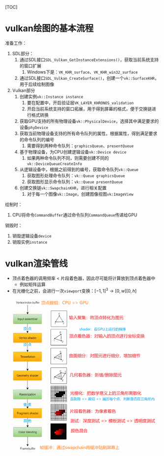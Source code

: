 [TOC]

# vulkan绘图的基本流程

准备工作：

1. SDL部分：
   1. 通过SDL接口`SDL_Vulkan_GetInstanceExtensions()`，获取当前系统支持的窗口扩展
      1. Windows下是：`VK_KHR_surface`、`VK_KHR_win32_surface`
   2. 通过SDL接口`SDL_Vulkan_CreateSurface()`，创建一个`vk::SurfaceKHR`，用于后续绘制图像
2. Vulkan部分
   1. 创建实例`vk::Instance instance`
      1. 要在配置中，开启验证层`VK_LAYER_KHRONOS_validation`
      2. 开启当前系统支持的窗口拓展，用于得到屏幕的格式，便于交换链进行格式转换
   2. 获取GPU支持的所有物理设备`vk::PhysicalDevice`，选择其中满足要求的设备`phyDevice`
   3. 获取当前物理设备支持的所有命令队列的属性，根据属性，得到满足要求的命令队列的编号
      1. 需要得到两种命令队列：`graphicsQueue`、`presentQueue`
   4. 基于物理设备，为CPU创建逻辑设备`vk::Device device`
      1. 如果两种命令队列不同，则需要创建不同的`vk::DeviceQueueCreateInfo `
   5. 从逻辑设备中，根据之前得到的编号，获取命令队列`vk::Queue`
      1. 获取图形处理命令队列：`vk::Queue graphicsQueue`
      2. 获取图形显示命令队列：`vk::Queue presentQueue`
   6. 创建交换链`vk::SwapchainKHR`，进行相关配置
      1. 对于每一个图像`vk::Image`，创建图像视图`vk:ImageView`

绘制时：

1. CPU将命令`CommandBuffer`通过命令队列`CommandQueue`传递给GPU

销毁时：

1. 销毁逻辑设备`device`
2. 销毁实例`instance`

# vulkan渲染管线

- 顶点着色器的调用频率 < 片段着色器，因此尽可能将计算放到顶点着色器中
  - 例如矩阵运算
- 在光栅化之前，会进行一次`viewport`变换：$[-1,1]^3 → [0,w][0,h]$

<img src="AssetMarkdown/image-20230817104711286.png" alt="image-20230817104711286" style="zoom:80%;" />